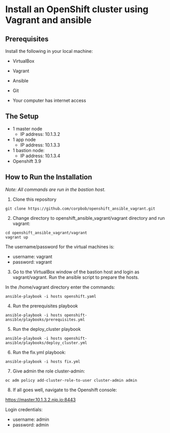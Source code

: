 # Install an OpenShift cluster using Vagrant and ansible

## Prerequisites

Install the following in your local machine:

   - VirtualBox
   - Vagrant
   - Ansible
   - Git

- Your computer has internet access

## The Setup

- 1 master node
  - IP address: 10.1.3.2 
- 1 app node
  - IP address: 10.1.3.3
- 1 bastion node:
  - IP address: 10.1.3.4
- Openshift 3.9

## How to Run the Installation

*Note: All commands are run in the bastion host.*

1. Clone this repository
  
```
git clone https://github.com/corpbob/openshift_ansible_vagrant.git
```

2. Change directory to openshift_ansible_vagrant/vagrant directory and run vagrant:

```
cd openshift_ansible_vagrant/vagrant
vagrant up
```
The username/password for the virtual machines is:

  - username: vagrant
  - password: vagrant

3. Go to the VirtualBox window of the bastion host and login as vagrant/vagrant. Run the ansible script to prepare the hosts.

In the /home/vagrant directory enter the commands:

```
ansible-playbook -i hosts openshift.yaml
```

4. Run the prerequisites playbook

```
ansible-playbook -i hosts openshift-ansible/playbooks/prerequisites.yml
```

5. Run the deploy_cluster playbook

```
ansible-playbook -i hosts openshift-ansible/playbooks/deploy_cluster.yml
```
6. Run the fix.yml playbook:

```
ansible-playbook -i hosts fix.yml
```
7. Give admin the role cluster-admin:

```
oc adm policy add-cluster-role-to-user cluster-admin admin
```

8. If all goes well, navigate to the Openshift console:

https://master.10.1.3.2.nip.io:8443

Login credentials:
- username: admin
- password: admin


